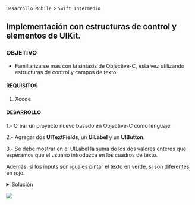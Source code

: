 
`Desarrollo Mobile` > `Swift Intermedio`

## Implementación con estructuras de control y elementos de UIKit.

### OBJETIVO 

- Familiarizarse mas con la sintaxis de Objective-C, esta vez utilizando estructuras de control y campos de texto.

#### REQUISITOS 

1. Xcode 

#### DESARROLLO

1.- Crear un proyecto nuevo basado en Objective-C como lenguaje.

2.- Agregar dos **UITextFields**, un **UILabel** y un **UIButton**.

3.- Se debe mostrar en el UILabel la suma de los dos valores enteros que esperamos que el usuario introduzca en los cuadros de texto.

Además, si los inputs son iguales pintar el texto en verde, si son diferentes en rojo.

<details>
	<summary>Solución</summary>
	<p> Al agregar los IBOulets en el ViewController.m implementamos el código para sumar y cambiar el color. </p>

```
  int value1 = _textField1.text.intValue;
  int value2 = _textField2.text.intValue;
  int result = value1 + value2;
  _label.text = [[NSString alloc] initWithFormat: @"%d", result];
  
  if (value1 == value2) {
    _label.textColor = [UIColor greenColor];
  } else {
    _label.textColor = [UIColor redColor];
  }
```
</details> 

![](0.gif)
